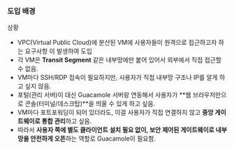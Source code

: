 ### 도입 배경


상황 

- VPC(Virtual Public Cloud)에 분산된 VM에 사용자들이 원격으로 접근하고자 하는 요구사항 이 발생하여 도입 
- 각 VM은 **Transit Segment** 같은 내부망에만 붙어 있어서 외부에서 직접 접근할 수 없음.
- VM마다 SSH/RDP 접속이 필요하지만, 사용자가 직접 내부망 구조나 IP를 알게 하고 싶지 않음. 
- 포털(관리 서버)이 대신 Guacamole 서버랑 연동해서 사용자가 **웹 브라우저만으로 콘솔(터미널/데스크탑)**을 띄울 수 있게 하고 싶음.
- VM마다 포트포워딩이 되어 있더라도, 이걸 사용자가 직접 연결하지 않고 **중앙 게이트웨이로 통합 관리**하고 싶음.
- 따라서 **사용자 쪽에 별도 클라이언트 설치 필요 없이, 보안 제어된 게이트웨이로 내부망을 안전하게 오픈**하는 역할로 Guacamole이 필요함.

